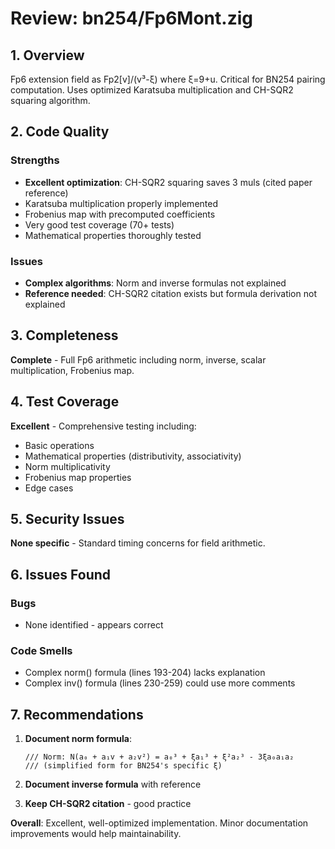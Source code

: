 # Review: bn254/Fp6Mont.zig

## 1. Overview
Fp6 extension field as Fp2[v]/(v³-ξ) where ξ=9+u. Critical for BN254 pairing computation. Uses optimized Karatsuba multiplication and CH-SQR2 squaring algorithm.

## 2. Code Quality

### Strengths
- **Excellent optimization**: CH-SQR2 squaring saves 3 muls (cited paper reference)
- Karatsuba multiplication properly implemented
- Frobenius map with precomputed coefficients
- Very good test coverage (70+ tests)
- Mathematical properties thoroughly tested

### Issues
- **Complex algorithms**: Norm and inverse formulas not explained
- **Reference needed**: CH-SQR2 citation exists but formula derivation not explained

## 3. Completeness

**Complete** - Full Fp6 arithmetic including norm, inverse, scalar multiplication, Frobenius map.

## 4. Test Coverage

**Excellent** - Comprehensive testing including:
- Basic operations
- Mathematical properties (distributivity, associativity)
- Norm multiplicativity
- Frobenius map properties
- Edge cases

## 5. Security Issues

**None specific** - Standard timing concerns for field arithmetic.

## 6. Issues Found

### Bugs
- None identified - appears correct

### Code Smells
- Complex norm() formula (lines 193-204) lacks explanation
- Complex inv() formula (lines 230-259) could use more comments

## 7. Recommendations

1. **Document norm formula**:
   ```zig
   /// Norm: N(a₀ + a₁v + a₂v²) = a₀³ + ξa₁³ + ξ²a₂³ - 3ξa₀a₁a₂
   /// (simplified form for BN254's specific ξ)
   ```

2. **Document inverse formula** with reference

3. **Keep CH-SQR2 citation** - good practice

**Overall**: Excellent, well-optimized implementation. Minor documentation improvements would help maintainability.
